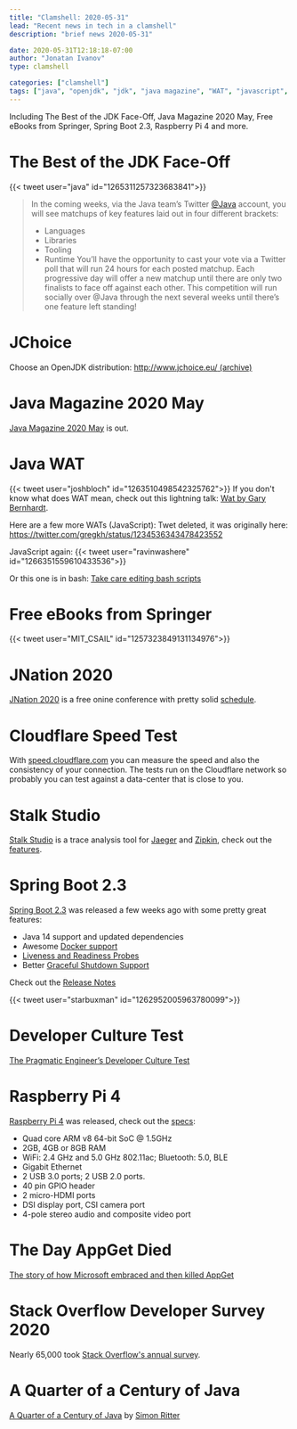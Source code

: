 ```yaml
---
title: "Clamshell: 2020-05-31"
lead: "Recent news in tech in a clamshell"
description: "brief news 2020-05-31"

date: 2020-05-31T12:18:18-07:00
author: "Jonatan Ivanov"
type: clamshell

categories: ["clamshell"]
tags: ["java", "openjdk", "jdk", "java magazine", "WAT", "javascript", "bash", "ebook", "springer", "jnation", "cloudflare", "jaeger", "zipkin", "distributed tracing", "spring", "spring-boot", "raspberry pi", "appget", "stack overflow", "survey"]
---
```


Including The Best of the JDK Face-Off, Java Magazine 2020 May, Free eBooks from Springer, Spring Boot 2.3, Raspberry Pi 4 and more.
<!--more-->

# The Best of the JDK Face-Off

{{< tweet user="java" id="1265311257323683841">}}

>In the coming weeks, via the Java team’s Twitter [@Java](https://twitter.com/java) account, you will see matchups of key features laid out in four different brackets:
>
>- Languages
>- Libraries
>- Tooling
>- Runtime
>You’ll have the opportunity to cast your vote via a Twitter poll that will run 24 hours for each posted matchup. Each progressive day will offer a new matchup until there are only two finalists to face off against each other. This competition will run socially over @Java through the next several weeks until there’s one feature left standing!

# JChoice

Choose an OpenJDK distribution: [http://www.jchoice.eu/ (archive)](https://web.archive.org/web/20220704142521/http://jchoice.eu/)

# Java Magazine 2020 May

[Java Magazine 2020 May](https://blogs.oracle.com/javamagazine/) is out.

# Java WAT

{{< tweet user="joshbloch" id="1263510498542325762">}}
If you don't know what does WAT mean, check out this lightning talk: [Wat by Gary Bernhardt](https://www.destroyallsoftware.com/talks/wat).

Here are a few more WATs (JavaScript):
Twet deleted, it was originally here: https://twitter.com/gregkh/status/1234536343478423552

JavaScript again:
{{< tweet user="ravinwashere" id="1266351559610433536">}}

Or this one is in bash: [Take care editing bash scripts](https://thomask.sdf.org/blog/2019/11/09/take-care-editing-bash-scripts.html)

# Free eBooks from Springer

{{< tweet user="MIT_CSAIL" id="1257323849131134976">}}

# JNation 2020

[JNation 2020](https://2020.jnation.pt/) is a free onine conference with pretty solid [schedule](https://2020.jnation.pt/schedule/).

# Cloudflare Speed Test

With [speed.cloudflare.com](https://speed.cloudflare.com/) you can measure the speed and also the consistency of your connection. The tests run on the Cloudflare network so probably you can test against a data-center that is close to you.

# Stalk Studio

[Stalk Studio](https://github.com/dgurkaynak/stalk-studio) is a trace analysis tool for [Jaeger](https://www.jaegertracing.io/) and [Zipkin](https://zipkin.io/), check out the [features](https://github.com/dgurkaynak/stalk-studio#main-features).

# Spring Boot 2.3

[Spring Boot 2.3](https://spring.io/blog/2020/05/15/spring-boot-2-3-0-available-now) was released a few weeks ago with some pretty great features:

- Java 14 support and updated dependencies
- Awesome [Docker support](https://docs.spring.io/spring-boot/docs/current/reference/htmlsingle/#building-docker-images)
- [Liveness and Readiness Probes](https://spring.io/blog/2020/03/25/liveness-and-readiness-probes-with-spring-boot)
- Better [Graceful Shutdown Support](https://www.baeldung.com/spring-boot-graceful-shutdown)

Check out the [Release Notes](https://github.com/spring-projects/spring-boot/wiki/Spring-Boot-2.3-Release-Notes#new-and-noteworthy)

{{< tweet user="starbuxman" id="1262952005963780099">}}

# Developer Culture Test

[The Pragmatic Engineer’s Developer Culture Test](https://blog.pragmaticengineer.com/the-developer-culture-test/)

# Raspberry Pi 4

[Raspberry Pi 4](https://www.raspberrypi.org/products/raspberry-pi-4-model-b/) was released, check out the [specs](https://www.raspberrypi.org/products/raspberry-pi-4-model-b/specifications/):

- Quad core ARM v8 64-bit SoC @ 1.5GHz
- 2GB, 4GB or 8GB RAM
- WiFi: 2.4 GHz and 5.0 GHz 802.11ac; Bluetooth: 5.0, BLE
- Gigabit Ethernet
- 2 USB 3.0 ports; 2 USB 2.0 ports.
- 40 pin GPIO header
- 2 micro-HDMI ports
- DSI display port, CSI camera port
- 4-pole stereo audio and composite video port

# The Day AppGet Died

[The story of how Microsoft embraced and then killed AppGet](https://keivan.io/the-day-appget-died/)

# Stack Overflow Developer Survey 2020

Nearly 65,000 took [Stack Overflow's annual survey](https://insights.stackoverflow.com/survey/2020).

# A Quarter of a Century of Java

[A Quarter of a Century of Java](https://www.azul.com/a-quarter-of-a-century-of-java/) by [Simon Ritter](https://twitter.com/Speakjava)
